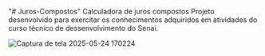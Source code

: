 "# Juros-Compostos" 
Calculadora de juros compostos
Projeto desenvolvido para exercitar os conhecimentos adquiridos em atividades do curso técnico de dessenvolvimento do Senai.

![Captura de tela 2025-05-24 170224](https://github.com/user-attachments/assets/c2848663-cf73-473f-a216-b8d0668be5a9)

